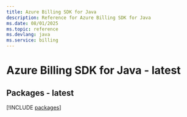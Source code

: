 ```yaml
---
title: Azure Billing SDK for Java
description: Reference for Azure Billing SDK for Java
ms.date: 08/01/2025
ms.topic: reference
ms.devlang: java
ms.service: billing
---
```

# Azure Billing SDK for Java - latest
## Packages - latest
[!INCLUDE [packages](billing-index.md)]